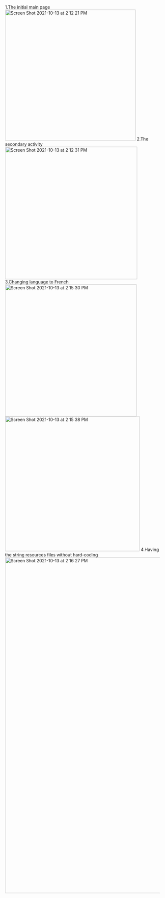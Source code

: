 1.The initial main page
<img width="425" alt="Screen Shot 2021-10-13 at 2 12 21 PM" src="https://user-images.githubusercontent.com/60366443/137190405-981b6e08-60af-441a-b9e8-fdce92ffb398.png">
2.The secondary activity<img width="430" alt="Screen Shot 2021-10-13 at 2 12 31 PM" src="https://user-images.githubusercontent.com/60366443/137190465-446472be-4bd1-4efa-95ba-b6320ffad5a5.png">
3.Changing language to French<img width="428" alt="Screen Shot 2021-10-13 at 2 15 30 PM" src="https://user-images.githubusercontent.com/60366443/137190576-08662109-b716-4a85-93f8-edb5716052e5.png">
<img width="438" alt="Screen Shot 2021-10-13 at 2 15 38 PM" src="https://user-images.githubusercontent.com/60366443/137190614-f98e8d67-9a3e-43af-a498-5dd03ae5026d.png">
4.Having the string resources files without hard-coding<img width="1090" alt="Screen Shot 2021-10-13 at 2 16 27 PM" src="https://user-images.githubusercontent.com/60366443/137190684-b34e2b3d-3b62-459f-9697-ec690b22490b.png">
